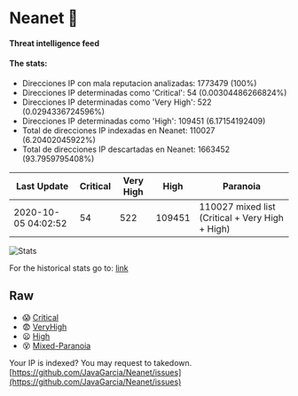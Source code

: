 # Neanet :hocho:
#### Threat intelligence feed
#### The stats:

- Direcciones IP con mala reputacion analizadas: 1773479 (100%)
- Direcciones IP determinadas como 'Critical':  54 (0.00304486266824%)
- Direcciones IP determinadas como 'Very High':  522 (0.0294336724596%)
- Direcciones IP determinadas como 'High':  109451 (6.17154192409)
- Total de direcciones IP indexadas en Neanet:  110027 (6.20402045922%)
- Total de direcciones IP descartadas en Neanet:  1663452 (93.7959795408%)

| Last Update | Critical | Very High | High | Paranoia |
| --- | --- | --- | --- | --- |
| 2020-10-05 04:02:52 | 54 | 522 | 109451 | 110027 mixed list (Critical + Very High + High)|

![Stats](https://docs.google.com/spreadsheets/d/e/2PACX-1vSnaNMIXVabIpDJjufMlzH7poXnshF3mgd8Is1g9ytUEzVsP5my4Trn8f-xkoLLQ38xpL3HtmUexLo6/pubchart?oid=501124687&format=image)

For the historical stats go to: [link](/stats.csv)
## Raw
- :scream: [Critical](https://raw.githubusercontent.com/JavaGarcia/Neanet/master/blacklists/neanet_critical.txt)
- :fearful: [VeryHigh](https://raw.githubusercontent.com/JavaGarcia/Neanet/master/blacklists/neanet_veryHigh.txtt)
- :frowning: [High](https://raw.githubusercontent.com/JavaGarcia/Neanet/master/blacklists/neanet_high.txt)
- :dizzy_face: [Mixed-Paranoia](https://raw.githubusercontent.com/JavaGarcia/Neanet/master/blacklists/neanet_all.txt)


Your IP is indexed? You may request to takedown. [https://github.com/JavaGarcia/Neanet/issues](https://github.com/JavaGarcia/Neanet/issues)









































































































































































































































































































































































































































































































































































































































































































































































































































































































































































































































































































































































































































































